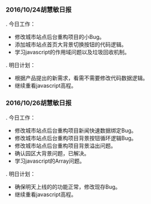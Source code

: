 ### 2016/10/24胡慧敏日报

. 今日工作：

- 修改城市站点后台重构项目的小Bug。
- 添加城市站点首页大背景切换按钮的代码逻辑。
- 学习javascript的作用域问题以及垃圾回收机制。

. 明日计划：

- 根据产品提出的新需求，看需不需要修改代码数据逻辑。
- 继续重看javascript高程。

### 2016/10/26胡慧敏日报

. 今日工作：

- 修改城市站点后台重构项目新闻快速数据绑定Bug。
- 修改城市站点后台重构项目背景按钮循环逻辑Bug。
- 修改城市站点后台重构项目背景溢出问题。
- 确认园区大背景问题，已解决。
- 学习javascript的Array问题。

. 明日计划：

- 确保明天上线的的功能正常，修改现存Bug。
- 继续重看javascript高程。